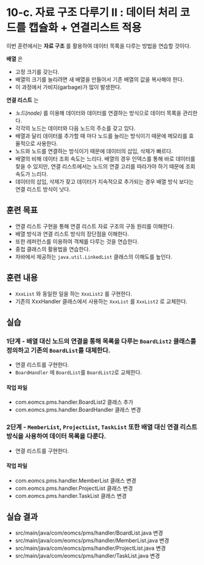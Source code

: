 # 10-c. 자료 구조 다루기 II : 데이터 처리 코드를 캡슐화 + 연결리스트 적용

이번 훈련에서는 **자료 구조** 를 활용하여 데이터 목록을 다루는 방법을 연습할 것이다.

**배열** 은
- 고정 크기를 갖는다.
- 배열의 크기를 늘리려면 새 배열을 만들어서 기존 배열의 값을 복사해야 한다.
- 이 과정에서 가비지(garbage)가 많이 발생한다.

**연결 리스트** 는
- *노드(node)* 를 이용해 데이터와 데이터를 연결하는 방식으로 데이터 목록을 관리한다.
- 각각의 노드는 데이터와 다음 노드의 주소를 갖고 있다.
- 배열과 달리 데이터를 추가할 때 마다 노드를 늘리는 방식이기 때문에 메모리를 효율적으로 사용한다.
- 노드와 노드를 연결하는 방식이기 때문에 데이터의 삽입, 삭제가 빠르다.
- 배열의 비해 데이터 조회 속도는 느리다.
  배열의 경우 인덱스를 통해 바로 데이터를 찾을 수 있지만,
  연결 리스트에서는 노드의 연결 고리를 따라가야 하기 때문에 조회 속도가 느리다.
- 데이터의 삽입, 삭제가 잦고 데이터가 지속적으로 추가되는 경우
  배열 방식 보다는 연결 리스트 방식이 낫다.

## 훈련 목표

- 연결 리스트 구현을 통해 연결 리스트 자료 구조의 구동 원리를 이해한다.
- 배열 방식과 연결 리스트 방식의 장단점을 이해한다.
- 또한 레퍼런스를 이용하여 객체를 다루는 것을 연습한다.
- 중첩 클래스의 활용법을 연습한다.
- 자바에서 제공하는 `java.util.LinkedList` 클래스의 이해도를 높인다.

## 훈련 내용

- `XxxList` 와 동일한 일을 하는 `XxxList2` 를 구현한다.
- 기존의 XxxHandler 클래스에서 사용하는 `XxxList` 를 `XxxList2` 로 교체한다.

## 실습

### 1단계 - 배열 대신 노드의 연결을 통해 목록을 다루는 `BoardList2` 클래스를 정의하고 기존의 `BoardList`를 대체한다.

- 연결 리스트를 구현한다.
- `BoardHandler` 에 `BoardList`를 `BoardList2`로 교체한다.

#### 작업 파일

- com.eomcs.pms.handler.BoardList2 클래스 추가
- com.eomcs.pms.handler.BoardHandler 클래스 변경


### 2단계 - `MemberList`, `ProjectList`, `TaskList` 또한 배열 대신 연결 리스트 방식을 사용하여 데이터 목록을 다룬다.

- 연결 리스트를 구현한다.

#### 작업 파일

- com.eomcs.pms.handler.MemberList 클래스 변경
- com.eomcs.pms.handler.ProjectList 클래스 변경
- com.eomcs.pms.handler.TaskList 클래스 변경


## 실습 결과

- src/main/java/com/eomcs/pms/handler/BoardList.java 변경
- src/main/java/com/eomcs/pms/handler/MemberList.java 변경
- src/main/java/com/eomcs/pms/handler/ProjectList.java 변경
- src/main/java/com/eomcs/pms/handler/TaskList.java 변경
